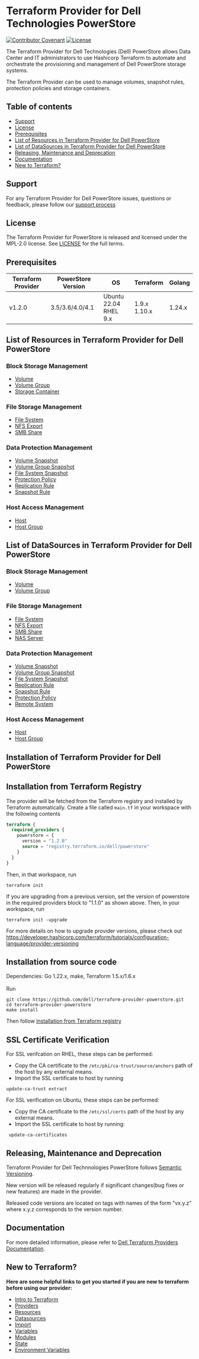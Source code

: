 <!--
Copyright (c) 2022-2025 Dell Inc., or its subsidiaries. All Rights Reserved.
Licensed under the Mozilla Public License Version 2.0 (the "License");
you may not use this file except in compliance with the License.
You may obtain a copy of the License at
    http://mozilla.org/MPL/2.0/
Unless required by applicable law or agreed to in writing, software
distributed under the License is distributed on an "AS IS" BASIS,
WITHOUT WARRANTIES OR CONDITIONS OF ANY KIND, either express or implied.
See the License for the specific language governing permissions and
limitations under the License.
-->
# Terraform Provider for Dell Technologies PowerStore

[![Contributor Covenant](https://img.shields.io/badge/Contributor%20Covenant-v2.0%20adopted-ff69b4.svg)](about/CODE_OF_CONDUCT.md)
[![License](https://img.shields.io/badge/License-MPL_2.0-blue.svg)](LICENSE)


The Terraform Provider for Dell Technologies (Dell) PowerStore allows Data Center and IT administrators to use Hashicorp Terraform to automate and orchestrate the provisioning and management of Dell PowerStore storage systems.

The Terraform Provider can be used to manage volumes, snapshot rules, protection policies and storage containers.

## Table of contents

* [Support](#support)
* [License](#license)
* [Prerequisites](#prerequisites)
* [List of Resources in Terraform Provider for Dell PowerStore](#list-of-resources-in-terraform-provider-for-dell-powerstore)
* [List of DataSources in Terraform Provider for Dell PowerStore](#list-of-datasources-in-terraform-provider-for-dell-powerstore)
* [Releasing, Maintenance and Deprecation](#releasing-maintenance-and-deprecation)
* [Documentation](#documentation)
* [New to Terraform?](#new-to-terraform)

## Support
For any Terraform Provider for Dell PowerStore issues, questions or feedback, please follow our [support process](https://github.com/dell/dell-terraform-providers/blob/main/docs/SUPPORT.md)

## License
The Terraform Provider for PowerStore is released and licensed under the MPL-2.0 license. See [LICENSE](https://github.com/dell/terraform-provider-powerstore/blob/main/LICENSE) for the full terms.

## Prerequisites

| **Terraform Provider** | **PowerStore Version** | **OS** | **Terraform** | **Golang**
|---------------------|-----------------------|-------|--------------------|--------------------------|
| v1.2.0 | 3.5/3.6/4.0/4.1 | Ubuntu 22.04 <br> RHEL 9.x | 1.9.x <br> 1.10.x <br> | 1.24.x

## List of Resources in Terraform Provider for Dell PowerStore

### Block Storage Management

* [Volume](docs/resources/volume.md)
* [Volume Group](docs/resources/volumegroup.md)
* [Storage Container](docs/resources/storagecontainer.md)

### File Storage Management

* [File System](docs/resources/filesystem.md)
* [NFS Export](docs/resources/nfs_export.md)
* [SMB Share](docs/resources/smb_share.md)

### Data Protection Management

* [Volume Snapshot](docs/resources/volume_snapshot.md)
* [Volume Group Snapshot](docs/resources/volumegroup_snapshot.md)
* [File System Snapshot](docs/resources/filesystem_snapshot.md)
* [Protection Policy](docs/resources/protectionpolicy.md)
* [Replication Rule](docs/resources/replication_rule.md)
* [Snapshot Rule](docs/resources/snapshotrule.md)

### Host Access Management

* [Host](docs/resources/host.md)
* [Host Group](docs/resources/hostgroup.md)

## List of DataSources in Terraform Provider for Dell PowerStore

### Block Storage Management

* [Volume](docs/data-sources/volume.md)
* [Volume Group](docs/data-sources/volumegroup.md)

### File Storage Management

* [File System](docs/data-sources/filesystem.md)
* [NFS Export](docs/data-sources/nfs_export.md)
* [SMB Share](docs/data-sources/smb_share.md)
* [NAS Server](docs/data-sources/nas_server.md)

### Data Protection Management

* [Volume Snapshot](docs/data-sources/volume_snapshot.md)
* [Volume Group Snapshot](docs/data-sources/volumegroup_snapshot.md)
* [File System Snapshot](docs/data-sources/filesystem_snapshot.md)
* [Replication Rule](docs/data-sources/replication_rule.md)
* [Snapshot Rule](docs/data-sources/snapshotrule.md)
* [Protection Policy](docs/data-sources/protectionpolicy.md)
* [Remote System](docs/data-sources/remote_system.md)

### Host Access Management

* [Host](docs/data-sources/host.md)
* [Host Group](docs/data-sources/hostgroup.md)

## Installation of Terraform Provider for Dell PowerStore

## Installation from Terraform Registry

The provider will be fetched from the Terraform registry and installed by Terraform automatically.
Create a file called `main.tf` in your workspace with the following contents

```terraform
terraform {
  required_providers {
    powerstore = {
      version = "1.2.0"
      source = "registry.terraform.io/dell/powerstore"
    }
  }
}
```
Then, in that workspace, run
```
terraform init
```

If you are upgrading from a previous version, set the version of powerstore in the required providers block to "1.1.0" as shown above.
Then, in your workspace, run
```
terraform init -upgrade
```
For more details on how to upgrade provider versions, please check out https://developer.hashicorp.com/terraform/tutorials/configuration-language/provider-versioning

## Installation from source code

Dependencies: Go 1.22.x, make, Terraform 1.5.x/1.6.x
<br>
<br>
Run
```
git clone https://github.com/dell/terraform-provider-powerstore.git
cd terraform-provider-powerstore
make install
```
Then follow [installation from Terraform registry](#installation-from-terraform-registry)

## SSL Certificate Verification

For SSL verifcation on RHEL, these steps can be performed:
 * Copy the CA certificate to the `/etc/pki/ca-trust/source/anchors` path of the host by any external means.
 * Import the SSL certificate to host by running
```
update-ca-trust extract
```
For SSL verification on Ubuntu, these steps can be performed:
 * Copy the CA certificate to the `/etc/ssl/certs` path of the host by any external means.
 * Import the SSL certificate to host by running:
 ```
  update-ca-certificates
```

## Releasing, Maintenance and Deprecation

Terraform Provider for Dell Technnologies PowerStore follows [Semantic Versioning](https://semver.org/).

New version will be released regularly if significant changes(bug fixes or new features) are made in the provider.

Released code versions are located on tags with names of the form "vx.y.z" where x.y.z corresponds to the version number.

## Documentation
For more detailed information, please refer to [Dell Terraform Providers Documentation](https://dell.github.io/terraform-docs/).

## New to Terraform?

**Here are some helpful links to get you started if you are new to terraform before using our provider:**

* [Intro to Terraform](https://developer.hashicorp.com/terraform/intro)
* [Providers](https://developer.hashicorp.com/terraform/language/providers)
* [Resources](https://developer.hashicorp.com/terraform/language/resources)
* [Datasources](https://developer.hashicorp.com/terraform/language/data-sources)
* [Import](https://developer.hashicorp.com/terraform/language/import)
* [Variables](https://developer.hashicorp.com/terraform/language/values/variables)
* [Modules](https://developer.hashicorp.com/terraform/language/modules)
* [State](https://developer.hashicorp.com/terraform/language/state)
* [Environment Variables](https://developer.hashicorp.com/terraform/cli/config/environment-variables)
